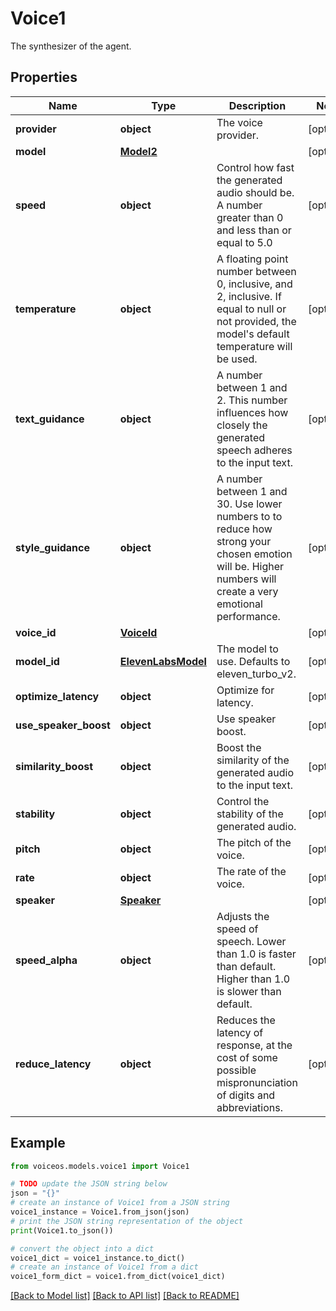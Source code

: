 # Voice1

The synthesizer of the agent.

## Properties

Name | Type | Description | Notes
------------ | ------------- | ------------- | -------------
**provider** | **object** | The voice provider. | [optional] 
**model** | [**Model2**](Model2.md) |  | [optional] 
**speed** | **object** | Control how fast the generated audio should be. A number greater than 0 and less than or equal to 5.0 | [optional] 
**temperature** | **object** | A floating point number between 0, inclusive, and 2, inclusive. If equal to null or not provided, the model&#39;s default temperature will be used. | [optional] 
**text_guidance** | **object** | A number between 1 and 2. This number influences how closely the generated speech adheres to the input text. | [optional] 
**style_guidance** | **object** | A number between 1 and 30. Use lower numbers to to reduce how strong your chosen emotion will be. Higher numbers will create a very emotional performance. | [optional] 
**voice_id** | [**VoiceId**](VoiceId.md) |  | [optional] 
**model_id** | [**ElevenLabsModel**](ElevenLabsModel.md) | The model to use. Defaults to eleven_turbo_v2. | [optional] 
**optimize_latency** | **object** | Optimize for latency. | [optional] 
**use_speaker_boost** | **object** | Use speaker boost. | [optional] 
**similarity_boost** | **object** | Boost the similarity of the generated audio to the input text. | [optional] 
**stability** | **object** | Control the stability of the generated audio. | [optional] 
**pitch** | **object** | The pitch of the voice. | [optional] 
**rate** | **object** | The rate of the voice. | [optional] 
**speaker** | [**Speaker**](Speaker.md) |  | [optional] 
**speed_alpha** | **object** | Adjusts the speed of speech. Lower than 1.0 is faster than default. Higher than 1.0 is slower than default. | [optional] 
**reduce_latency** | **object** | Reduces the latency of response, at the cost of some possible mispronunciation of digits and abbreviations. | [optional] 

## Example

```python
from voiceos.models.voice1 import Voice1

# TODO update the JSON string below
json = "{}"
# create an instance of Voice1 from a JSON string
voice1_instance = Voice1.from_json(json)
# print the JSON string representation of the object
print(Voice1.to_json())

# convert the object into a dict
voice1_dict = voice1_instance.to_dict()
# create an instance of Voice1 from a dict
voice1_form_dict = voice1.from_dict(voice1_dict)
```
[[Back to Model list]](../README.md#documentation-for-models) [[Back to API list]](../README.md#documentation-for-api-endpoints) [[Back to README]](../README.md)


